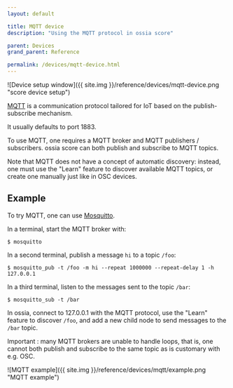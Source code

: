 ```yaml
---
layout: default

title: MQTT device
description: "Using the MQTT protocol in ossia score"

parent: Devices
grand_parent: Reference

permalink: /devices/mqtt-device.html
---
```


![Device setup window]({{ site.img }}/reference/devices/mqtt-device.png "score device setup")

[MQTT](https://en.wikipedia.org/wiki/MQTT) is a communication protocol tailored for IoT based on the publish-subscribe mechanism.

It usually defaults to port 1883.

To use MQTT, one requires a MQTT broker and MQTT publishers / subscribers.
ossia score can both publish and subscribe to MQTT topics. 

Note that MQTT does not have a concept of automatic discovery: instead, one must use the "Learn" feature to discover
available MQTT topics, or create one manually just like in OSC devices.

## Example
To try MQTT, one can use [Mosquitto](https://mosquitto.org/).

In a terminal, start the MQTT broker with: 
```
$ mosquitto
```

In a second terminal, publish a message `hi` to a topic `/foo`:
```
$ mosquitto_pub -t /foo -m hi --repeat 1000000 --repeat-delay 1 -h 127.0.0.1
```

In a third terminal, listen to the messages sent to the topic `/bar`:
```
$ mosquitto_sub -t /bar
```

In ossia, connect to 127.0.0.1 with the MQTT protocol, use the "Learn" feature to discover `/foo`, and add a new child node to send messages to the `/bar` topic.

Important : many MQTT brokers are unable to handle loops, that is, one cannot both publish and subscribe to the same topic as is customary with e.g. OSC.

![MQTT example]({{ site.img }}/reference/devices/mqtt/example.png "MQTT example")